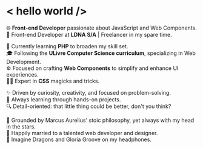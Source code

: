 # < hello world />
🌐 **Front-end Developer** passionate about JavaScript and Web Components.  
🚀 Front-end Developer at **LDNA S/A** | Freelancer in my spare time.  
  
📘 Currently learning **PHP** to broaden my skill set.  
🎓 Following the **ULivre Computer Science curriculum**, specializing in Web Development.  
⚙️ Focused on crafting **Web Components** to simplify and enhance UI experiences.  
🧙‍♀️ Expert in **CSS** magicks and tricks.  
  
✨ Driven by curiosity, creativity, and focused on problem-solving.  
🎯 Always learning through hands-on projects.  
🔍 Detail-oriented: that little thing could be better, don't you think?  

🌌 Grounded by Marcus Aurelius' stoic philosophy, yet always with my head in the stars.  
💜 Happily married to a talented web developer and designer.  
🎼 Imagine Dragons and Gloria Groove on my headphones.  
